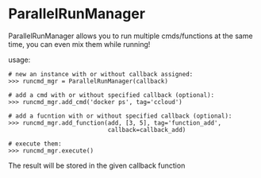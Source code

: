 # ParallelRunManager

ParallelRunManager allows you to run multiple cmds/functions
    at the same time, you can even mix them while running!

usage:
    
    # new an instance with or without callback assigned:
    >>> runcmd_mgr = ParallelRunManager(callback)

    # add a cmd with or without specified callback (optional):
    >>> runcmd_mgr.add_cmd('docker ps', tag='ccloud')

    # add a fucntion with or without specified callback (optional):
    >>> runcmd_mgr.add_function(add, [3, 5], tag='function_add',
                                callback=callback_add)

    # execute them:
    >>> runcmd_mgr.execute()

The result will be stored in the given callback function

